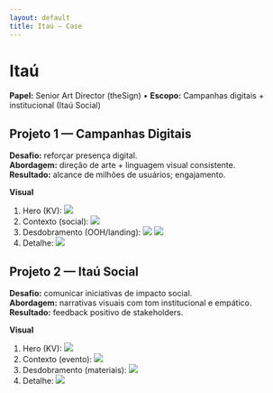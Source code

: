 ```yaml
---
layout: default
title: Itaú — Case
---
```


# Itaú

**Papel:** Senior Art Director (theSign) • **Escopo:** Campanhas digitais + institucional (Itaú Social)

## Projeto 1 — Campanhas Digitais
**Desafio:** reforçar presença digital.  
**Abordagem:** direção de arte + linguagem visual consistente.  
**Resultado:** alcance de milhões de usuários; engajamento.

**Visual**
1. Hero (KV): ![](/assets/images/itau/kv-hero.jpg)
2. Contexto (social): ![](/assets/images/itau/social.jpg)
3. Desdobramento (OOH/landing): ![](/assets/images/itau/ooh.jpg) ![](/assets/images/itau/landing.jpg)
4. Detalhe: ![](/assets/images/itau/detail.jpg)

## Projeto 2 — Itaú Social
**Desafio:** comunicar iniciativas de impacto social.  
**Abordagem:** narrativas visuais com tom institucional e empático.  
**Resultado:** feedback positivo de stakeholders.

**Visual**
1. Hero (KV): ![](/assets/images/itau/kv-social.jpg)
2. Contexto (evento): ![](/assets/images/itau/event.jpg)
3. Desdobramento (materiais): ![](/assets/images/itau/materials.jpg)
4. Detalhe: ![](/assets/images/itau/detail2.jpg)
